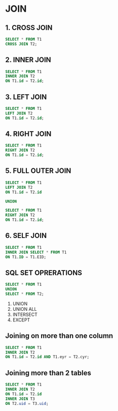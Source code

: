 # JOIN

## 1. CROSS JOIN

```sql
SELECT * FROM T1
CROSS JOIN T2;
```

## 2. INNER JOIN

```sql
SELECT * FROM T1
INNER JOIN T2
ON T1.id = T2.id;
```

## 3. LEFT JOIN

```sql
SELECT * FROM T1
LEFT JOIN T2
ON T1.id = T2.id;
```

## 4. RIGHT JOIN

```sql
SELECT * FROM T1
RIGHT JOIN T2
ON T1.id = T2.id;
```

## 5. FULL OUTER JOIN

```sql
SELECT * FROM T1
LEFT JOIN T2
ON T1.id = T2.id

UNION

SELECT * FROM T1
RIGHT JOIN T2
ON T1.id = T2.id;

```

## 6. SELF JOIN

```sql
SELECT * FROM T1
INNER JOIN SELECT * FROM T1
ON T1.ID = T1.EID;
```

## SQL SET OPRERATIONS

```sql
SELECT * FROM T1
UNION
SELECT * FROM T2;
```

1. UNION
2. UNION ALL
3. INTERSECT
4. EXCEPT

## Joining on more than one column

```sql
SELECT * FROM T1
INNER JOIN T2
ON T1.id = T2.id AND T1.eyr = T2.cyr;
```

## Joining more than 2 tables

```sql
SELECT * FROM T1
INNER JOIN T2
ON T1.id = T2.id
INNER JOIN T3
ON T2.uid = T3.uid;
```
